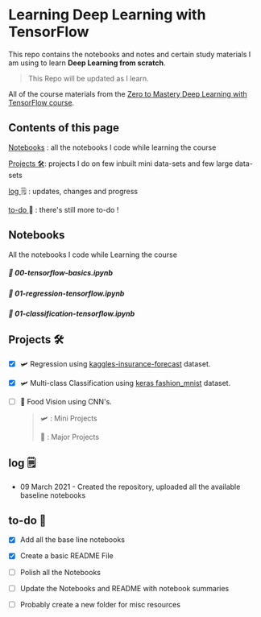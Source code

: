 # Learning Deep Learning with TensorFlow

This repo contains the notebooks and notes and certain study materials I am using to learn **Deep Learning from scratch**.

> This Repo will be updated as I learn.

All of the course materials from the [Zero to Mastery Deep Learning with TensorFlow course](https://dbourke.link/ZTMTFcourse).

## Contents of this page

[Notebooks](https://github.com/gauravreddy08/deep-learning-tensorflow/#Notebooks) : all the notebooks I code while learning the course

[Projects 🛠](https://github.com/gauravreddy08/deep-learning-tensorflow/#Projects): projects I do on few inbuilt mini data-sets and few large data-sets

[log ](https://github.com/gauravreddy08/deep-learning-tensorflow/#log):spiral_notepad: : updates, changes and progress

[to-do ](https://github.com/gauravreddy08/deep-learning-tensorflow/#to-do):dart: : there's still more to-do !

## Notebooks 

All the notebooks I code while Learning the course

##### 📖 00-tensorflow-basics.ipynb

##### 📖 01-regression-tensorflow.ipynb

##### 📖 01-classification-tensorflow.ipynb

## Projects 🛠

- [x] 🛩️ Regression using [kaggles-insurance-forecast](https://www.kaggle.com/mirichoi0218/insurance) dataset.

- [x] 🛩️ Multi-class Classification using [keras fashion_mnist](https://www.tensorflow.org/tutorials/keras/classification) dataset.

- [ ] :rocket: Food Vision using CNN's.


  > 🛩️ : Mini Projects
  >
  > :rocket: : Major Projects

## log :spiral_notepad:

* 09 March 2021 - Created the repository, uploaded all the available baseline notebooks

## to-do :dart:

- [x] Add all the base line notebooks
- [x] Create a basic README File
- [ ] Polish all the Notebooks

- [ ] Update the Notebooks and README with notebook summaries
- [ ] Probably create a new folder for misc resources
